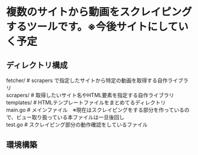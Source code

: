 # 複数のサイトから動画をスクレイピングするツールです。※今後サイトにしていく予定

## ディレクトリ構成
fetcher/ # scrapers で指定したサイトから特定の動画を取得する自作ライブラリ  
scrapers/ # 取得したいサイト名やHTML要素を指定する自作ライブラリ  
templates/ # HTMLテンプレートファイルをまとめてるディレクトリ  
main.go # メインファイル　※現在はスクレイピングをする部分を作っているので、ビュー取り扱っている本ファイルは一旦後回し  
test.go # スクレイピング部分の動作確認をしているファイル  
## 環境構築
